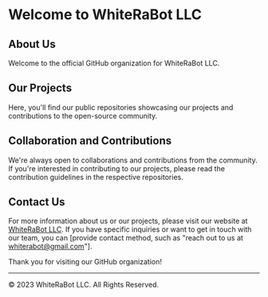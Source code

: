 # Welcome to WhiteRaBot LLC

## About Us
Welcome to the official GitHub organization for WhiteRaBot LLC.

## Our Projects
Here, you'll find our public repositories showcasing our projects and contributions to the open-source community. 

## Collaboration and Contributions
We're always open to collaborations and contributions from the community. If you're interested in contributing to our projects, please read the contribution guidelines in the respective repositories.

## Contact Us
For more information about us or our projects, please visit our website at [WhiteRaBot LLC](https://www.whiterabot.com). If you have specific inquiries or want to get in touch with our team, you can [provide contact method, such as "reach out to us at whiterabot@gmail.com"].


Thank you for visiting our GitHub organization!

---

© 2023 WhiteRaBot LLC. All Rights Reserved.

